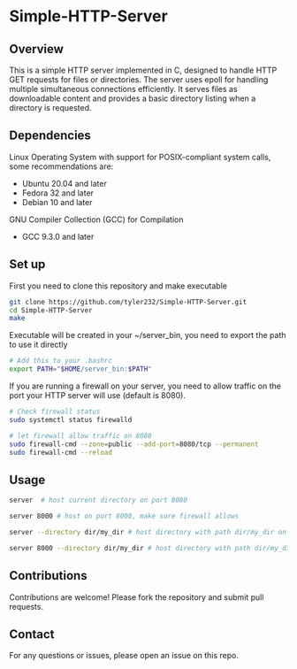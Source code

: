 # Simple-HTTP-Server

## Overview

This is a simple HTTP server implemented in C, designed to handle HTTP GET requests for files or directories. The server uses epoll for handling multiple simultaneous connections efficiently. It serves files as downloadable content and provides a basic directory listing when a directory is requested.


## Dependencies

Linux Operating System with support for POSIX-compliant system calls, some recommendations are:
 - Ubuntu 20.04 and later
 - Fedora 32 and later
 - Debian 10 and later

GNU Compiler Collection (GCC) for Compilation
 - GCC 9.3.0 and later


## Set up

First you need to clone this repository and make executable
```bash
git clone https://github.com/tyler232/Simple-HTTP-Server.git
cd Simple-HTTP-Server
make
```

Executable will be created in your ~/server_bin, you need to export the path to use it directly
```bash
# Add this to your .bashrc
export PATH="$HOME/server_bin:$PATH"
```

If you are running a firewall on your server, you need to allow traffic on the port your HTTP server will use (default is 8080).
```bash
# Check firewall status
sudo systemctl status firewalld

# let firewall allow traffic on 8080
sudo firewall-cmd --zone=public --add-port=8080/tcp --permanent
sudo firewall-cmd --reload
```

## Usage

```bash
server  # host current directory on port 8080

server 8000 # host on port 8000, make sure firewall allows

server --directory dir/my_dir # host directory with path dir/my_dir on port 8080

server 8000 --directory dir/my_dir # host directory with path dir/my_dir on port 8000
```


## Contributions

Contributions are welcome! Please fork the repository and submit pull requests.


## Contact

For any questions or issues, please open an issue on this repo.